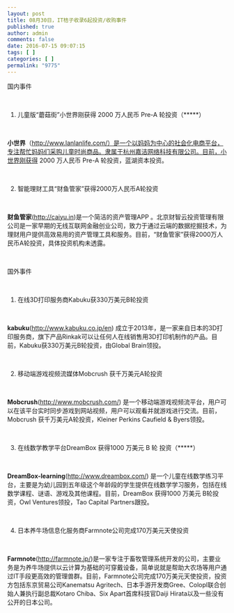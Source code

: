 ```yaml
---
layout: post
title: 08月30日，IT桔子收录6起投资/收购事件
published: true
author: admin
comments: false
date: 2016-07-15 09:07:15
tags: [ ]
categories: [ ]
permalink: "9775"
---
```

国内事件

&nbsp;

1. 儿童版“蘑菇街”小世界刚获得 2000 万人民币 Pre-A 轮投资（\*****）

&nbsp;

**小世界**（http://www.lanlanlife.com/）是一个以妈妈为中心的社会化电商平台，专注帮忙妈妈们采购儿童时尚商品。隶属于杭州嘉洁网络科技有限公司。目前，小世界刚获得 2000 万人民币 Pre-A 轮投资，蓝湖资本投资。

&nbsp;

2. 智能理财工具“财鱼管家”获得2000万人民币A轮投资

&nbsp;

**财鱼管家**(http://caiyu.in)是一个简洁的资产管理APP 。北京财智云投资管理有限公司是一家早期的无线互联网金融创业公司，致力于通过云端的数据挖掘技术，为理财用户提供高效易用的资产管理工具和服务。目前，“财鱼管家”获得2000万人民币A轮投资，具体投资机构未透露。

&nbsp;

国外事件

&nbsp;

1. 在线3D打印服务商Kabuku获330万美元B轮投资

&nbsp;

**kabuku**(http://www.kabuku.co.jp/en) 成立于2013年，是一家来自日本的3D打印服务商，旗下产品Rinkak可以让任何人在线销售用3D打印机制作的产品。目前，Kabuku获330万美元B轮投资，由Global Brain领投。

&nbsp;

2. 移动端游戏视频流媒体Mobcrush 获千万美元A轮投资

&nbsp;

**Mobcrush**(http://www.mobcrush.com/) 是一个移动端游戏视频流平台，用户可以在该平台实时同步游戏到网站视频，用户可以观看并就游戏进行交流。目前，Mobcrush 获千万美元A轮投资，Kleiner Perkins Caufield & Byers领投。

&nbsp;

3. 在线数学教学平台DreamBox 获得1000 万美元 B 轮 投资（\*****）

&nbsp;

**DreamBox-learning**(http://www.dreambox.com/) 是一个儿童在线数学练习平台，主要是为幼儿园到五年级这个年龄段的学生提供在线数学学习服务，包括在线数学课程、谜语、游戏及其他课程。目前，DreamBox 获得1000 万美元 B轮投资，Owl Ventures领投，Tao Capital Partners跟投。

&nbsp;

4. 日本养牛场信息化服务商Farmnote公司完成170万美元天使投资

&nbsp;

**Farmnote**(http://farmnote.jp/)是一家专注于畜牧管理系统开发的公司，主要业务是为养牛场提供以云计算为基础的可穿戴设备，简单说就是帮助大农场等用户通过IT手段更高效的管理兽群。目前，Farmnote公司完成170万美元天使投资，投资方包括东京贸易公司Kanematsu Agritech、日本手游开发商Gree、Colopl联合创始人兼执行副总裁Kotaro Chiba、Six Apart首席科技官Daiji Hirata以及一些没有公开的日本公司。